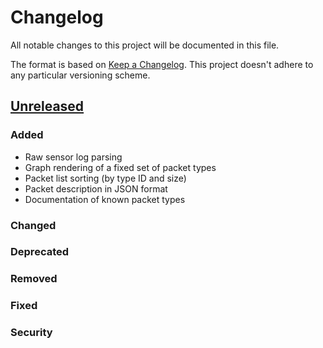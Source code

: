 # Changelog

All notable changes to this project will be documented in this file.

The format is based on [Keep a Changelog](https://keepachangelog.com/en/1.1.0/). This project doesn't adhere to any particular versioning scheme.

## [Unreleased]

### Added
- Raw sensor log parsing
- Graph rendering of a fixed set of packet types
- Packet list sorting (by type ID and size)
- Packet description in JSON format
- Documentation of known packet types

### Changed

### Deprecated

### Removed

### Fixed

### Security

[Unreleased]: https://github.com/tim-weis/msbsla/compare/v0.0.0...HEAD
